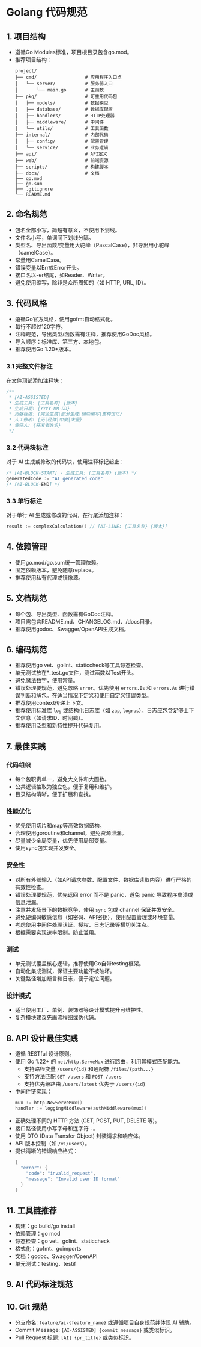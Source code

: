 # Golang 代码规范

## 1. 项目结构
- 遵循Go Modules标准，项目根目录包含go.mod。
- 推荐项目结构：
  ```
  project/
  ├── cmd/                  # 应用程序入口点
  │   └── server/           # 服务器入口
  │       └── main.go       # 主函数
  ├── pkg/                  # 可重用代码包
  │   ├── models/           # 数据模型
  │   ├── database/         # 数据库配置
  │   ├── handlers/         # HTTP处理器
  │   ├── middleware/       # 中间件
  │   └── utils/            # 工具函数
  ├── internal/             # 内部代码
  │   ├── config/           # 配置管理
  │   └── service/          # 业务逻辑
  ├── api/                  # API定义
  ├── web/                  # 前端资源
  ├── scripts/              # 构建脚本
  ├── docs/                 # 文档
  ├── go.mod
  ├── go.sum
  ├── .gitignore
  └── README.md
  ```

## 2. 命名规范
- 包名全部小写，简短有意义，不使用下划线。
- 文件名小写，单词间下划线分隔。
- 类型名、导出函数/变量用大驼峰（PascalCase），非导出用小驼峰（camelCase）。
- 常量用CamelCase。
- 错误变量以Err或Error开头。
- 接口名以-er结尾，如Reader、Writer。
- 避免使用缩写，除非是众所周知的（如 HTTP, URL, ID）。

## 3. 代码风格
- 遵循Go官方风格，使用gofmt自动格式化。
- 每行不超过120字符。
- 注释规范，导出类型/函数需有注释，推荐使用GoDoc风格。
- 导入顺序：标准库、第三方、本地包。
- 推荐使用Go 1.20+版本。
### 3.1 完整文件标注
在文件顶部添加注释块：
```go
/**
 * [AI-ASSISTED]
 * 生成工具: {工具名称} {版本}
 * 生成日期: {YYYY-MM-DD}
 * 贡献程度: {完全生成|部分生成|辅助编写|重构优化}
 * 人工修改: {无|轻微|中度|大量}
 * 责任人: {开发者姓名}
 */
```

### 3.2 代码块标注
对于 AI 生成或修改的代码块，使用注释标记起止：
```go
/* [AI-BLOCK-START] - 生成工具: {工具名称} {版本} */
generatedCode := "AI generated code"
/* [AI-BLOCK-END] */
```

### 3.3 单行标注
对于单行 AI 生成或修改的代码，在行尾添加注释：
```go
result := complexCalculation() // [AI-LINE: {工具名称} {版本}]
```
## 4. 依赖管理
- 使用go.mod/go.sum统一管理依赖。
- 固定依赖版本，避免随意replace。
- 推荐使用私有代理或镜像源。

## 5. 文档规范
- 每个包、导出类型、函数需有GoDoc注释。
- 项目需包含README.md、CHANGELOG.md、/docs目录。
- 推荐使用godoc、Swagger/OpenAPI生成文档。

## 6. 编码规范
- 推荐使用go vet、golint、staticcheck等工具静态检查。
- 单元测试放在*_test.go文件，测试函数以Test开头。
- 避免魔法数字，使用常量。
- 错误处理要规范，避免忽略 `error`。优先使用 `errors.Is` 和 `errors.As` 进行错误判断和解包。在适当情况下定义和使用自定义错误类型。
- 推荐使用context传递上下文。
- 推荐使用标准库 `log` 或结构化日志库（如 `zap`, `logrus`）。日志应包含足够上下文信息（如请求ID、时间戳）。
- 推荐使用泛型和新特性提升代码复用。

## 7. 最佳实践

### 代码组织
- 每个包职责单一，避免大文件和大函数。
- 公共逻辑抽取为独立包，便于复用和维护。
- 目录结构清晰，便于扩展和查找。

### 性能优化
- 优先使用切片和map等高效数据结构。
- 合理使用goroutine和channel，避免资源泄漏。
- 尽量减少全局变量，优先使用局部变量。
- 使用sync包实现并发安全。

### 安全性
- 对所有外部输入（如API请求参数、配置文件、数据库读取内容）进行严格的有效性检查。
- 错误处理要规范，优先返回 error 而不是 panic，避免 panic 导致程序崩溃或信息泄漏。
- 注意并发场景下的数据竞争，使用 `sync` 包或 channel 保证并发安全。
- 避免硬编码敏感信息（如密码、API密钥），使用配置管理或环境变量。
- 考虑使用中间件处理认证、授权、日志记录等横切关注点。
- 根据需要实现速率限制，防止滥用。

### 测试
- 单元测试覆盖核心逻辑，推荐使用Go自带testing框架。
- 自动化集成测试，保证主要功能不被破坏。
- 关键路径增加断言和日志，便于定位问题。

### 设计模式
- 适当使用工厂、单例、装饰器等设计模式提升可维护性。
- 复杂模块建议先画流程图或伪代码。

## 8. API 设计最佳实践
- 遵循 RESTful 设计原则。
- 使用 Go 1.22+ 的 `net/http.ServeMux` 进行路由，利用其模式匹配能力。
  - 支持路径变量 `/users/{id}` 和通配符 `/files/{path...}`
  - 支持方法匹配 `GET /users` 和 `POST /users`
  - 支持优先级路由 `/users/latest` 优先于 `/users/{id}`
- 中间件链实现：
  ```go
  mux := http.NewServeMux()
  handler := loggingMiddleware(authMiddleware(mux))
  ```
- 正确处理不同的 HTTP 方法 (GET, POST, PUT, DELETE 等)。
- 接口路径使用小写字母和连字符 `-`。
- 使用 DTO (Data Transfer Object) 封装请求和响应体。
- API 版本控制（如 `/v1/users`）。
- 提供清晰的错误响应格式：
  ```go
  {
    "error": {
      "code": "invalid_request",
      "message": "Invalid user ID format"
    }
  }
  ```

## 11. 工具链推荐
- 构建：go build/go install
- 依赖管理：go mod
- 静态检查：go vet、golint、staticcheck
- 格式化：gofmt、goimports
- 文档：godoc、Swagger/OpenAPI
- 单元测试：testing、testif
## 9. AI 代码标注规范



## 10. Git 规范
- 分支命名: `feature/ai-{feature_name}` 或遵循项目自身规范并体现 AI 辅助。
- Commit Message: `[AI-ASSISTED] {commit_message}` 或类似标识。
- Pull Request 标题: `[AI] {pr_title}` 或类似标识。
